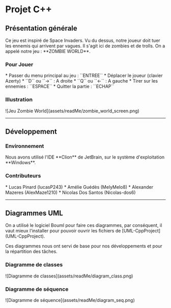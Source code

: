 <h1>Projet C++</h1>

<h2>Présentation générale</h2>
Ce jeu est inspiré de Space Invaders. Vu du dessus, notre joueur doit tuer les ennemis qui arrivent par vagues. Il s'agit ici de zombies et de trolls.  
On a appelé notre jeu : **ZOMBIE WORLD**.

<h3>Pour Jouer</h3>
* Passer du menu principal au jeu : ``ENTREE``
* Déplacer le joueur (clavier Azerty)
  * ``D`` ou ``->`` : A droite
  * ``Q`` ou ``<-`` : A gauche
* Tirer sur les ennemies : ``ESPACE``
* Quitter la partie : ``ECHAP``

<h3>Illustration</h3>
![Jeu Zombie World](assets/readMe/zombie_world_screen.png)

***

<h2>Développement</h2>
<h3>Environnement</h3>
Nous avons utilisé l'IDE **Clion** de JetBrain, sur le système d'exploitation **Windows**.
  
<h3>Contributeurs</h3>
* Lucas Pinard (lucasP243)
* Amélie Guédès (MelyMelo8)
* Alexander Mazeres (AlexMaze1210)
* Nicolas Dos Santos (Nicolas-dos6)

***
<h2>Diagrammes UML</h2>
On a utilisé le logiciel Bouml pour faire ces diagrammes, par conséquent, il vaut mieux l'installer pour pouvoir ouvrir les fichiers de [UML-CppProject](UML-CppProject).

Ces diagrammes nous ont servi de base pour nos développements et pour la répartition des tâches.

<h3>Diagramme de classes</h3>
![Diagramme de classes](assets/readMe/diagram_class.png)

<h3>Diagramme de séquence</h3>
![Diagramme de séquence](assets/readMe/diagram_seq.png)